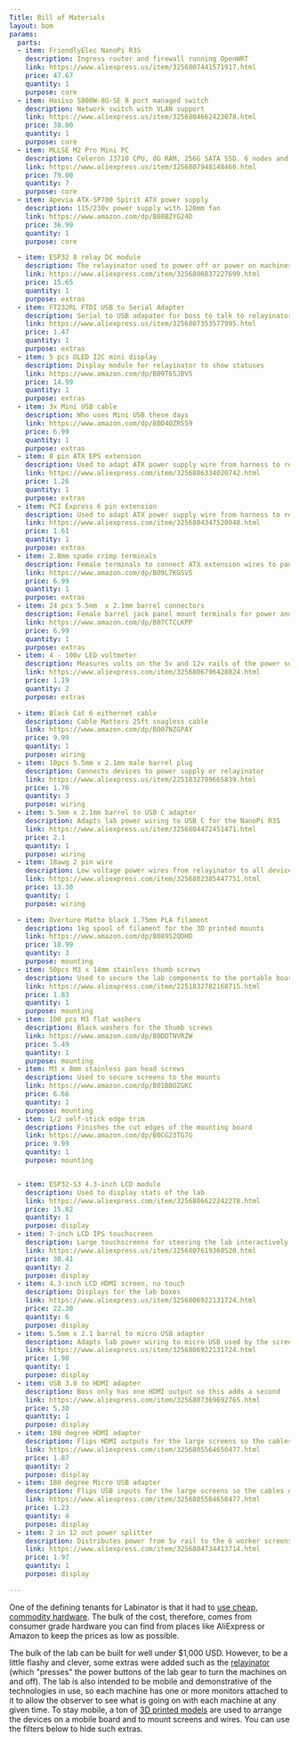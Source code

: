 ```yaml
---
Title: Bill of Materials
layout: bom
params:
  parts:
  - item: FriendlyElec NanoPi R3S
    description: Ingress router and firewall running OpenWRT
    link: https://www.aliexpress.us/item/3256807441571917.html
    price: 47.67
    quantity: 1
    purpose: core
  - item: Hasivo S800W-8G-SE 8 port managed switch
    description: Network switch with VLAN support
    link: https://www.aliexpress.us/item/3256804662423078.html
    price: 38.00
    quantity: 1
    purpose: core
  - item: MLLSE M2 Pro Mini PC
    description: Celeron J3710 CPU, 8G RAM, 256G SATA SSD. 6 nodes and 1 boss
    link: https://www.aliexpress.us/item/3256807948148460.html
    price: 79.00
    quantity: 7
    purpose: core
  - item: Apevia ATX-SP700 Spirit ATX power supply
    description: 115/230v power supply with 120mm fan
    link: https://www.amazon.com/dp/B08BZYG24D
    price: 36.99
    quantity: 1
    purpose: core

  - item: ESP32 8 relay DC module
    description: The relayinator used to power off or power on machines by triggering button presses
    link: https://www.aliexpress.com/item/3256806837227699.html
    price: 15.65
    quantity: 1
    purpose: extras
  - item: FT232RL FTDI USB to Serial Adapter
    description: Serial to USB adapater for boss to talk to relayinator
    link: https://www.aliexpress.us/item/3256807353577995.html
    price: 1.47
    quantity: 1
    purpose: extras
  - item: 5 pcs OLED I2C mini display
    description: Display module for relayinator to show statuses
    link: https://www.amazon.com/dp/B09T6SJBV5
    price: 14.99
    quantity: 1
    purpose: extras
  - item: 3x Mini USB cable
    description: Who uses Mini USB these days
    link: https://www.amazon.com/dp/B0D4QZRS59
    price: 6.99
    quantity: 1
    purpose: extras
  - item: 8 pin ATX EPS extension
    description: Used to adapt ATX power supply wire from harness to relayinator. Not needed if splicing directly from power supply.
    link: https://www.aliexpress.com/item/3256806334020742.html
    price: 1.26
    quantity: 1
    purpose: extras
  - item: PCI Express 6 pin extension
    description: Used to adapt ATX power supply wire from harness to relayinator. Not needed if splicing directly from power supply.
    link: https://www.aliexpress.com/item/3256804347520048.html
    price: 1.61
    quantity: 1
    purpose: extras
  - item: 2.8mm spade crimp terminals
    description: Female terminals to connect ATX extension wires to panel barrel jacks
    link: https://www.amazon.com/dp/B09L7KGSVS
    price: 6.99
    quantity: 1
    purpose: extras
  - item: 24 pcs 5.5mm  x 2.1mm barrel connectors
    description: Female barrel jack panel mount terminals for power and relays
    link: https://www.amazon.com/dp/B07CTCLKPP
    price: 6.99
    quantity: 1
    purpose: extras
  - item: 4 - 100v LED voltmeter
    description: Measures volts on the 5v and 12v rails of the power supply
    link: https://www.aliexpress.com/item/3256806796428024.html
    price: 1.19
    quantity: 2
    purpose: extras

  - item: Black Cat 6 eithernet cable
    description: Cable Matters 25ft snagless cable
    link: https://www.amazon.com/dp/B007NZGPAY
    price: 9.99
    quantity: 1
    purpose: wiring
  - item: 10pcs 5.5mm x 2.1mm male barrel plug
    description: Connects devices to power supply or relayinator
    link: https://www.aliexpress.us/item/2251832799665839.html
    price: 1.76
    quantity: 3
    purpose: wiring
  - item: 5.5mm x 2.1mm barrel to USB C adapter
    description: Adapts lab power wiring to USB C for the NanoPi R3S
    link: https://www.aliexpress.us/item/3256804472451471.html
    price: 2.1
    quantity: 1
    purpose: wiring
  - item: 18awg 2 pin wire
    description: Low voltage power wires from relayinator to all devices
    link: https://www.aliexpress.com/item/3256802385447751.html
    price: 13.30
    quantity: 1
    purpose: wiring

  - item: Overture Matte black 1.75mm PLA filament
    description: 1kg spool of filament for the 3D printed mounts
    link: https://www.amazon.com/dp/B089S2QDHD
    price: 18.99
    quantity: 3
    purpose: mounting
  - item: 50pcs M3 x 14mm stainless thumb screws
    description: Used to secure the lab components to the portable board
    link: https://www.aliexpress.com/item/2251832782168715.html
    price: 1.83
    quantity: 1
    purpose: mounting
  - item: 100 pcs M3 flat washers
    description: Black washers for the thumb screws
    link: https://www.amazon.com/dp/B0DDTNVRZW
    price: 5.49
    quantity: 1
    purpose: mounting
  - item: M3 x 8mm stainless pan head screws
    description: Used to secure screens to the mounts
    link: https://www.amazon.com/dp/B01BBOZGKC
    price: 6.66
    quantity: 1
    purpose: mounting
  - item: 1/2 self-stick edge trim
    description: Finishes the cut edges of the mounting board
    link: https://www.amazon.com/dp/B0CG23TG7G
    price: 9.99
    quantity: 1
    purpose: mounting


  - item: ESP32-S3 4.3-inch LCD module
    description: Used to display stats of the lab
    link: https://www.aliexpress.com/item/3256806622242278.html
    price: 15.82
    quantity: 1
    purpose: display
  - item: 7-inch LCD IPS touchscreen
    description: Large touchscreens for steering the lab interactively
    link: https://www.aliexpress.us/item/3256807619360520.html
    price: 30.41
    quantity: 2
    purpose: display
  - item: 4.3-inch LCD HDMI screen, no touch
    description: Displays for the lab boxes
    link: https://www.aliexpress.us/item/3256806922131724.html
    price: 22.30
    quantity: 6
    purpose: display
  - item: 5.5mm x 2.1 barrel to micro USB adapter
    description: Adapts lab power wiring to micro USB used by the screens
    link: https://www.aliexpress.us/item/3256806922131724.html
    price: 1.98
    quantity: 1
    purpose: display
  - item: USB 3.0 to HDMI adapter
    description: Boss only has one HDMI output so this adds a second
    link: https://www.aliexpress.com/item/3256807369692765.html
    price: 5.30
    quantity: 1
    purpose: display
  - item: 180 degree HDMI adapter
    description: Flips HDMI outputs for the large screens so the cables do not interfere with the lab
    link: https://www.aliexpress.com/item/3256805564650477.html
    price: 1.87
    quantity: 2
    purpose: display
  - item: 180 degree Micro USB adapter
    description: Flips USB inputs for the large screens so the cables do not interfere with the lab
    link: https://www.aliexpress.com/item/3256805564650477.html
    price: 1.23
    quantity: 4
    purpose: display
  - item: 2 in 12 out power splitter
    description: Distributes power from 5v rail to the 6 worker screens
    link: https://www.aliexpress.com/item/3256804734413714.html
    price: 1.97
    quantity: 1
    purpose: display

---
```

One of the defining tenants for Labinator is that it had to [use cheap, commodity hardware](../about/#why-cheap-hardware). The bulk of the cost, therefore, comes from consumer grade hardware you can find from places like AliExpress or Amazon to keep the prices as low as possible.

The bulk of the lab can be built for well under $1,000 USD. However, to be a little flashy and clever, some extras were added such as the [relayinator](../subprojects/relayinator) (which "presses" the power buttons of the lab gear to turn the machines on and off). The lab is also intended to be mobile and demonstrative of the technologies in use, so each machine has one or more monitors attached to it to allow the observer to see what is going on with each machine at any given time. To stay mobile, a ton of [3D printed models](/docs/models/) are used to arrange the devices on a mobile board and to mount screens and wires. You can use the filters below to hide such extras.

